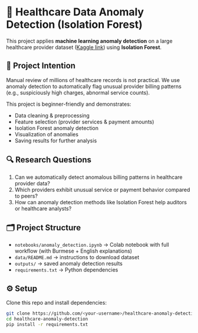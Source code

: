 # 🏥 Healthcare Data Anomaly Detection (Isolation Forest)

This project applies **machine learning anomaly detection** on a large healthcare provider dataset 
([Kaggle link](https://www.kaggle.com/datasets/tamilsel/healthcare-providers-data)) 
using **Isolation Forest**.

## 📌 Project Intention
Manual review of millions of healthcare records is not practical. 
We use anomaly detection to automatically flag unusual provider billing patterns 
(e.g., suspiciously high charges, abnormal service counts).

This project is beginner-friendly and demonstrates:
- Data cleaning & preprocessing
- Feature selection (provider services & payment amounts)
- Isolation Forest anomaly detection
- Visualization of anomalies
- Saving results for further analysis

## 🔍 Research Questions
1. Can we automatically detect anomalous billing patterns in healthcare provider data?
2. Which providers exhibit unusual service or payment behavior compared to peers?
3. How can anomaly detection methods like Isolation Forest help auditors or healthcare analysts?

## 🗂️ Project Structure
- `notebooks/anomaly_detection.ipynb` → Colab notebook with full workflow (with Burmese + English explanations)
- `data/README.md` → instructions to download dataset
- `outputs/` → saved anomaly detection results
- `requirements.txt` → Python dependencies

## ⚙️ Setup
Clone this repo and install dependencies:

```bash
git clone https://github.com/<your-username>/healthcare-anomaly-detection.git
cd healthcare-anomaly-detection
pip install -r requirements.txt
